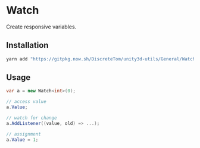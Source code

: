 # Watch

Create responsive variables.

## Installation

```bash
yarn add "https://gitpkg.now.sh/DiscreteTom/unity3d-utils/General/Watch?watch-0.1.0"
```

## Usage

```cs
var a = new Watch<int>(0);

// access value
a.Value;

// watch for change
a.AddListener((value, old) => ...);

// assignment
a.Value = 1;
```
